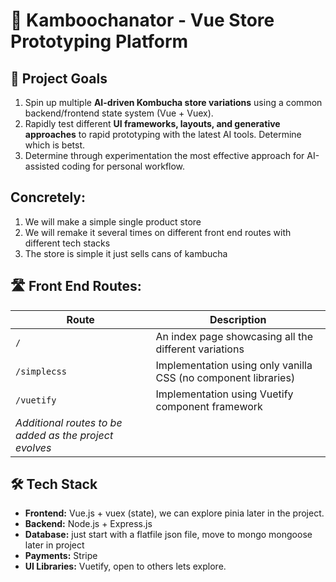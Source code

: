 # 🚀 Kamboochanator - Vue Store Prototyping Platform

## 🎯 Project Goals


1. Spin up multiple **AI-driven Kombucha store variations** using a common backend/frontend state system (Vue + Vuex).
2. Rapidly test different **UI frameworks, layouts, and generative approaches** to rapid prototyping with the latest AI tools. Determine which is betst.
3. Determine through experimentation the most effective approach for AI-assisted coding for personal workflow.

## Concretely:
1. We will make a simple single product store
2. We will remake it several times on different front end routes with different tech stacks
3. The store is simple it just sells cans of kambucha



## 🛣️ Front End Routes:

| Route | Description |
|-------|-------------|
| `/` | An index page showcasing all the different variations |
| `/simplecss` | Implementation using only vanilla CSS (no component libraries) |
| `/vuetify` | Implementation using Vuetify component framework |
| *Additional routes to be added as the project evolves* |

## 🛠 Tech Stack
- **Frontend:** Vue.js + vuex (state), we can explore pinia later in the project.
- **Backend:** Node.js + Express.js
- **Database:** just start with a flatfile json file, move to mongo mongoose later in project
- **Payments:** Stripe
- **UI Libraries:** Vuetify, open to others lets explore.

